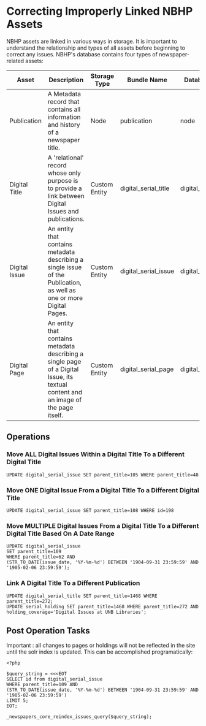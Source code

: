 # Correcting Improperly Linked NBHP Assets
NBHP assets are linked in various ways in storage. It is important to understand the relationship and types of all assets before beginning to correct any issues. NBHP's database contains four types of newspaper-related assets:

| Asset         | Description                                                                                                                        | Storage Type  | Bundle Name          | Database Table       |
|---------------|------------------------------------------------------------------------------------------------------------------------------------|---------------|----------------------|----------------------|
| Publication   | A Metadata record that contains all information and history of a newspaper title.                                                  | Node          | publication          | node                 |
| Digital Title | A 'relational' record whose only purpose is to provide a link between Digital Issues and publications.                             | Custom Entity | digital_serial_title | digital_serial_title |
| Digital Issue | An entity that contains metadata describing a single issue of the Publication, as well as one or more Digital Pages.               | Custom Entity | digital_serial_issue | digital_serial_issue |
| Digital Page  | An entity that contains metadata describing a single page of a Digital Issue, its textual content and an image of the page itself. | Custom Entity | digital_serial_page  | digital_serial_page  |

## Operations
### Move ALL Digital Issues Within a Digital Title To a Different Digital Title

```
UPDATE digital_serial_issue SET parent_title=105 WHERE parent_title=48
```

### Move ONE Digital Issue From a Digital Title To a Different Digital Title

```
UPDATE digital_serial_issue SET parent_title=108 WHERE id=198
```

### Move MULTIPLE Digital Issues From a Digital Title To a Different Digital Title Based On A Date Range
```
UPDATE digital_serial_issue
SET parent_title=109
WHERE parent_title=62 AND
(STR_TO_DATE(issue_date, '%Y-%m-%d') BETWEEN '1904-09-31 23:59:59' AND '1905-02-06 23:59:59');
```

### Link A Digital Title To a Different Publication

```
UPDATE digital_serial_title SET parent_title=1468 WHERE parent_title=272;
UPDATE serial_holding SET parent_title=1468 WHERE parent_title=272 AND holding_coverage='Digital Issues at UNB Libraries';
```

## Post Operation Tasks
Important : all changes to pages or holdings will not be reflected in the site until the solr index is updated. This can be accomplished programatically:

```
<?php

$query_string = <<<EOT
SELECT id from digital_serial_issue
WHERE parent_title=109 AND
(STR_TO_DATE(issue_date, '%Y-%m-%d') BETWEEN '1904-09-31 23:59:59' AND '1905-02-06 23:59:59')
LIMIT 5;
EOT;

_newspapers_core_reindex_issues_query($query_string);
```
